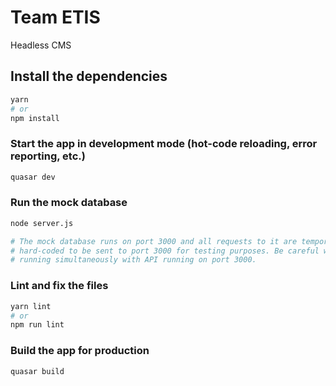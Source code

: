 # Team ETIS
Headless CMS


## Install the dependencies
```bash
yarn
# or
npm install
```


### Start the app in development mode (hot-code reloading, error reporting, etc.)
```bash
quasar dev
```


### Run the mock database
```bash
node server.js

# The mock database runs on port 3000 and all requests to it are temporarily
# hard-coded to be sent to port 3000 for testing purposes. Be careful when
# running simultaneously with API running on port 3000.
```


### Lint and fix the files
```bash
yarn lint
# or
npm run lint
```


### Build the app for production
```bash
quasar build
```
